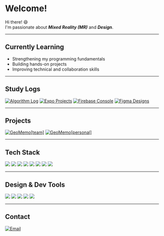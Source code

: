# Welcome!

Hi there! 😄  
I'm passionate about ***Mixed Reality (MR)*** and ***Design***.

---

## Currently Learning

- Strengthening my programming fundamentals  
- Building hands-on projects  
- Improving technical and collaboration skills  

---

## Study Logs

[![Algorithm Log](https://img.shields.io/badge/Algorithm_Log-000000?style=for-the-badge&logo=notion&logoColor=white)](https://www.notion.so/Programming-22ae71e095b08036a2b4df39fc5493ee)
[![Expo Projects](https://img.shields.io/badge/Expo_Projects-000020?style=for-the-badge&logo=expo&logoColor=white)](https://expo.dev/accounts/hyeongwon)
[![Firebase Console](https://img.shields.io/badge/Firebase_Console-FFCA28?style=for-the-badge&logo=firebase&logoColor=black)](https://console.firebase.google.com/u/0/)
[![Figma Designs](https://img.shields.io/badge/Figma_Designs-F24E1E?style=for-the-badge&logo=figma&logoColor=white)](https://www.figma.com/files/team/1524339522143776202/user/1524297676773186717?fuid=1524297676773186717)

---

## Projects

[![GeoMemo[team]](https://img.shields.io/badge/GeoMemo-FFFFFF?style=for-the-badge&logo=notion&logoColor=black)](https://www.notion.so/yoonsubport/2025-OSS-222cc0f4e3348083a700f68a9ab98ca0?source=copy_link)
[![GeoMemo[personal]](https://img.shields.io/badge/GeoMemo-000000?style=for-the-badge&logo=notion&logoColor=white)](https://www.notion.so/GeoMemo-22ae71e095b080098634c35e7693670b)


---

## Tech Stack

<p>
  <img src="https://img.shields.io/badge/C++-00599C?style=flat-square&logo=cplusplus&logoColor=white"/>
  <img src="https://img.shields.io/badge/Java-007396?style=flat-square&logo=java&logoColor=white"/>
  <img src="https://img.shields.io/badge/HTML5-E34F26?style=flat-square&logo=html5&logoColor=white"/>
  <img src="https://img.shields.io/badge/CSS3-1572B6?style=flat-square&logo=css3&logoColor=white"/>
  <img src="https://img.shields.io/badge/JavaScript-F7DF1E?style=flat-square&logo=javascript&logoColor=black"/>
  <img src="https://img.shields.io/badge/React-61DAFB?style=flat-square&logo=react&logoColor=black"/>
  <img src="https://img.shields.io/badge/React_Native-61DAFB?style=flat-square&logo=react&logoColor=black"/>
  <img src="https://img.shields.io/badge/Firebase-FFCA28?style=flat-square&logo=firebase&logoColor=black"/>
</p>

---

## Design & Dev Tools

<p>
  <img src="https://img.shields.io/badge/Notion-000000?style=flat-square&logo=notion&logoColor=white"/>
  <img src="https://img.shields.io/badge/Expo-000020?style=flat-square&logo=expo&logoColor=white"/>
  <img src="https://img.shields.io/badge/Android_Studio-3DDC84?style=flat-square&logo=android-studio&logoColor=white"/>
  <img src="https://img.shields.io/badge/Figma-F24E1E?style=flat-square&logo=figma&logoColor=white"/>
  <img src="https://img.shields.io/badge/Blender-F5792A?style=flat-square&logo=blender&logoColor=white"/>
</p>

---

## Contact

[![Email](https://img.shields.io/badge/Email-vn72045470@gmail.com-c14438?style=flat-square&logo=gmail&logoColor=white)](mailto:vn72045470@gmail.com)
